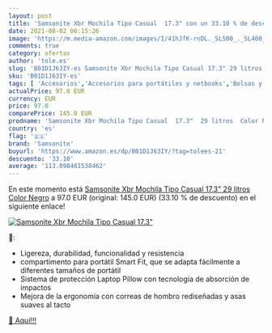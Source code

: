 ```yaml
---
layout: post
title: 'Samsonite Xbr Mochila Tipo Casual  17.3" con un 33.10 % de descuento'
date: 2021-08-02 06:15:26
image: 'https://m.media-amazon.com/images/I/41hJfK-rnDL._SL500_._SL400_.jpg'
comments: true
category: ofertas
author: 'tole.es'
slug: 'B01D1J63IY-es Samsonite Xbr Mochila Tipo Casual 17.3" 29 litros Color Negro'
sku: 'B01D1J63IY-es'
tags: [ 'Accesorios','Accesorios para portátiles y netbooks','Bolsas y fundas para portátiles y netbooks','Equipaje','Informática','Mochilas','Mochilas infantiles','Mochilas para portátiles y netbooks','Mochilas tipo casual','mochila','samsonite', ]
actualPrice: 97.0 EUR
currency: EUR
price: 97.0
comparePrice: 145.0 EUR
prodname: 'Samsonite Xbr Mochila Tipo Casual  17.3"  29 litros  Color Negro'
country: 'es'
flag: '🇪🇸'
brand: 'Samsonite'
buyurl: 'https://www.amazon.es/dp/B01D1J63IY/?tag=tolees-21'
descuento: '33.10'
average: '113.098461538462'
---
```


En este momento está [Samsonite Xbr Mochila Tipo Casual  17.3"  29 litros  Color Negro](https://www.amazon.es/dp/B01D1J63IY/?tag=tolees-21) a 97.0 EUR (original: 145.0 EUR) (33.10 %  de descuento) en el siguiente enlace!

[![Samsonite Xbr Mochila Tipo Casual  17.3"](https://m.media-amazon.com/images/I/41hJfK-rnDL._SL500_._SL400_.jpg)](https://www.amazon.es/dp/B01D1J63IY/?tag=tolees-21)

🔎:

- Ligereza, durabilidad, funcionalidad y resistencia
- compartimento para portátil Smart Fit, que se adapta fácilmente a diferentes tamaños de portátil
- Sistema de protección Laptop Pillow con tecnología de absorción de impactos
- Mejora de la ergonomía con correas de hombro rediseñadas y asas suaves al tacto

[🛒 Aquí!!!](https://www.amazon.es/dp/B01D1J63IY/?tag=tolees-21)
